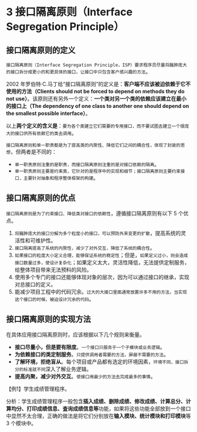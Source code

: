 # 3 接口隔离原则（Interface Segregation Principle）

## 接口隔离原则的定义

`接口隔离原则（Interface Segregation Principle，ISP）要求程序员尽量将臃肿庞大的接口拆分成更小的和更具体的接口，让接口中只包含客户感兴趣的方法`。

2002 年罗伯特·C.马丁给“接口隔离原则”的定义是：**客户端不应该被迫依赖于它不使用的方法（Clients should not be forced to depend on methods they do not use）**。该原则还有另外一个定义：**一个类对另一个类的依赖应该建立在最小的接口上（The dependency of one class to another one should depend on the smallest possible interface）**。

以上**两个定义的含义是**：`要为各个类建立它们需要的专用接口，而不要试图去建立一个很庞大的接口供所有依赖它的类去调用`。

`接口隔离原则和单一职责都是为了提高类的内聚性、降低它们之间的耦合性，体现了封装的思想`，但两者是不同的：

- `单一职责原则注重的是职责，而接口隔离原则注重的是对接口依赖的隔离`。
- `单一职责原则主要是约束类，它针对的是程序中的实现和细节；接口隔离原则主要约束接口，主要针对抽象和程序整体框架的构建`。

## 接口隔离原则的优点

`接口隔离原则是为了约束接口、降低类对接口的依赖性`，遵循接口隔离原则有以下 5 个优点。

1. `将臃肿庞大的接口分解为多个粒度小的接口，可以预防外来变更的扩散`，提高系统的灵活性和可维护性。
2. `接口隔离提高了系统的内聚性，减少了对外交互，降低了系统的耦合性`。
3. `如果接口的粒度大小定义合理，能够保证系统的稳定性`；但是，`如果定义过小，则会造成接口数量过多，使设计复杂化`；如果定义太大，灵活性降低，无法提供定制服务，给整体项目带来无法预料的风险。
4. 使用多个专门的接口还能够体现对象的层次，因为可以通过接口的继承，实现对总接口的定义。
5. 能减少项目工程中的代码冗余。`过大的大接口里面通常放置许多不用的方法，当实现这个接口的时候，被迫设计冗余的代码`。

## 接口隔离原则的实现方法

在具体应用接口隔离原则时，应该根据以下几个规则来衡量。

- **接口尽量小，但是要有限度**。`一个接口只服务于一个子模块或业务逻辑`。
- **为依赖接口的类定制服务**。`只提供调用者需要的方法，屏蔽不需要的方法`。
- **了解环境，拒绝盲从**。每个项目或产品都有选定的环境因素，`环境不同，接口拆分的标准就不同`深入了解业务逻辑。
- **提高内聚，减少对外交互**。`使接口用最少的方法去完成最多的事情`。



【例1】学生成绩管理程序。

分析：学生成绩管理程序一般包含**插入成绩、删除成绩、修改成绩、计算总分、计算均分、打印成绩信息、査询成绩信息等**功能，如果将这些功能全部放到一个接口中显然不太合理，正确的做法是将它们分别放在**输入模块、统计模块和打印模块**等 3 个模块中。